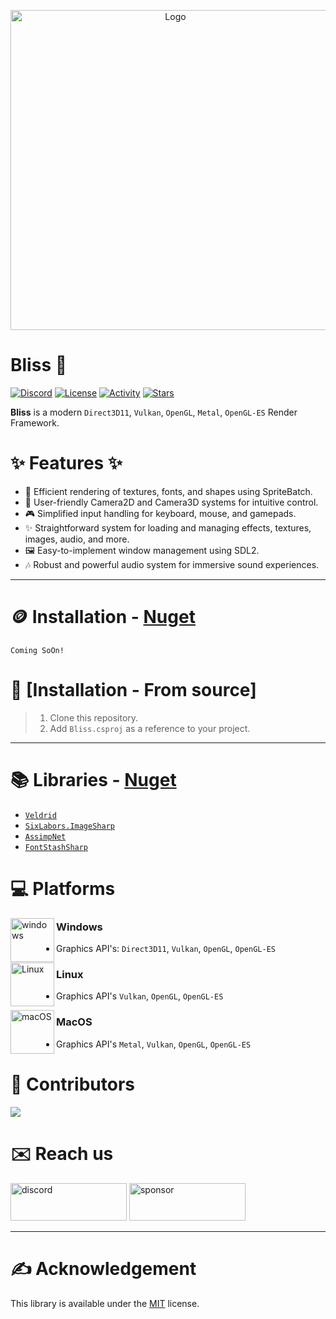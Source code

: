 <p align="center" style="margin-bottom: 0px !important;">
  <img width="512" src="https://github.com/user-attachments/assets/cb8a5929-3f79-4a68-ab2c-36b395148c06" alt="Logo" align="center">
</p>

# Bliss 🚀
[![Discord](https://img.shields.io/discord/1199798541980283051?style=flat-square&logo=discord&label=Discord)](https://discord.gg/7XKw6YQa76)
[![License](https://img.shields.io/github/license/MrScautHD/Bliss?style=flat-square&logo=libreofficewriter&label=License)](LICENSE)
[![Activity](https://img.shields.io/github/commit-activity/w/MrScautHD/Bliss?style=flat-square&logo=Github&label=Activity)](https://github.com/MrScautHD/Bliss/activity)
[![Stars](https://img.shields.io/github/stars/MrScautHD/Bliss?style=flat-square&logo=Github&label=Stars)](https://github.com/MrScautHD/Bliss/stargazers)

__Bliss__ is a modern `Direct3D11`, `Vulkan`, `OpenGL`, `Metal`, `OpenGL-ES` Render Framework.

# ✨ Features ✨
- 🎨 Efficient rendering of textures, fonts, and shapes using SpriteBatch.
- 🎥 User-friendly Camera2D and Camera3D systems for intuitive control.
- 🎮 Simplified input handling for keyboard, mouse, and gamepads.
- ✨ Straightforward system for loading and managing effects, textures, images, audio, and more.
- 🖼️ Easy-to-implement window management using SDL2.
- 🎶 Robust and powerful audio system for immersive sound experiences.
---

# 🪙 Installation - [Nuget](https://www.nuget.org/packages/Bliss)
```
Coming SoOn!
```

# 📖 [Installation - From source]
> 1. Clone this repository.
> 2. Add `Bliss.csproj` as a reference to your project.
---

📚 Libraries - [Nuget](https://www.nuget.org/packages)
======================================================
- [`Veldrid`](https://www.nuget.org/packages/Veldrid#readme-body-tab)
- [`SixLabors.ImageSharp`](https://www.nuget.org/packages/SixLabors.ImageSharp)
- [`AssimpNet`](https://www.nuget.org/packages/AssimpNet)
- [`FontStashSharp`](https://www.nuget.org/packages/FontStashSharp.Base)

# 💻 Platforms
[<img src="https://github.com/MrScautHD/Sparkle/assets/65916181/a92bd5fa-517b-44c2-ab58-cc01b5ae5751" alt="windows" width="70" height="70" align="left">](https://www.microsoft.com/de-at/windows)
### Windows
- Graphics API's: `Direct3D11`, `Vulkan`, `OpenGL`, `OpenGL-ES`

[<img src="https://github.com/MrScautHD/Sparkle/assets/65916181/f9e643a8-4d46-450c-91ac-d220394ecd42" alt="Linux" width="70" height="70" align="left">](https://www.ubuntu.com/)
### Linux
- Graphics API's `Vulkan`, `OpenGL`, `OpenGL-ES`

[<img src="https://github.com/MrScautHD/Sparkle/assets/65916181/e37eb15f-4237-47ae-9ae7-e4455f7c3d92" alt="macOS" width="70" height="70" align="left">](https://www.apple.com/at/macos/sonoma/)
### MacOS
- Graphics API's `Metal`, `Vulkan`, `OpenGL`, `OpenGL-ES`

# 🧑 Contributors
<a href="https://github.com/mrscauthd/Bliss/graphs/contributors">
  <img src="https://contrib.rocks/image?repo=mrscauthd/Bliss&max=500&columns=20&anon=1" />
</a>

# ✉️ Reach us
[<img src="https://github.com/MrScautHD/Sparkle/assets/65916181/87b291cd-6506-4fb5-b032-abf3170a28c4" alt="discord" width="186" height="60">](https://discord.gg/7XKw6YQa76)
[<img src="https://github.com/MrScautHD/Sparkle/assets/65916181/de09f016-db11-4554-aa56-4d1bd6c2464f" alt="sponsor" width="186" height="60">](https://github.com/sponsors/MrScautHD)

---

# ✍️ Acknowledgement
This library is available under the [MIT](https://choosealicense.com/licenses/mit) license.
